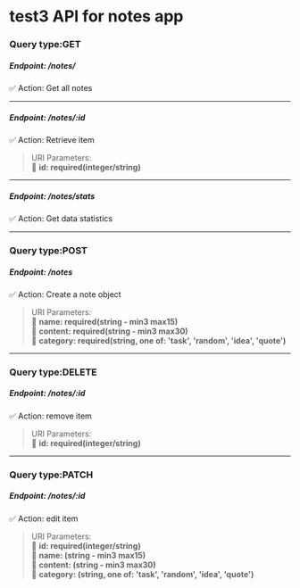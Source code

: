 # test3 API for notes app

### Query type:GET
##### Endpoint: /notes/
:white_check_mark: Action: Get all notes
____
##### Endpoint: /notes/:id

:white_check_mark: Action: Retrieve item 
> URI Parameters:  
>:black_square_button: **id: required(integer/string)**
____
##### Endpoint: /notes/stats
:white_check_mark: Action: Get data statistics
____
### Query type:POST
##### Endpoint: /notes
:white_check_mark: Action: Create a note object 
> URI Parameters:  
>:black_square_button: **name: required(string - min3 max15)**  
>:black_square_button: **content: required(string - min3 max30)**  
>:black_square_button: **category: required(string, one of: 'task', 'random', 'idea', 'quote')**  
____
### Query type:DELETE
##### Endpoint: /notes/:id  
:white_check_mark: Action: remove item  
> URI Parameters:  
>:black_square_button: **id: required(integer/string)**  
____
### Query type:PATCH
##### Endpoint: /notes/:id  
:white_check_mark: Action: edit item  
> URI Parameters:  
>:black_square_button: **id: required(integer/string)**  
>:black_square_button: **name: (string - min3 max15)**  
>:black_square_button: **content: (string - min3 max30)**  
>:black_square_button: **category: (string, one of: 'task', 'random', 'idea', 'quote')**  
